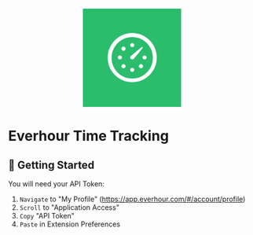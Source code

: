 <p align="center">
    <img src="./assets/everhour-logo.png" width="200" height="200" />
</p>

# Everhour Time Tracking

## 🚀 Getting Started

You will need your API Token:

1. `Navigate` to "My Profile" (https://app.everhour.com/#/account/profile)
2. `Scroll` to "Application Access"
3. `Copy` "API Token"
4. `Paste` in Extension Preferences